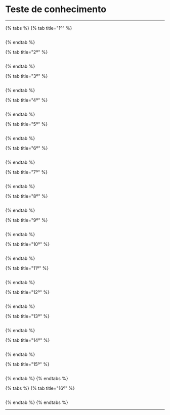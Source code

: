 # Teste de conhecimento

***

{% tabs %}
{% tab title="1º" %}
<figure><img src="../../.gitbook/assets/image (9) (1) (1) (1) (1) (1) (1) (1).png" alt=""><figcaption></figcaption></figure>
{% endtab %}

{% tab title="2º" %}
<figure><img src="../../.gitbook/assets/image (10) (1) (1) (1) (1) (1) (1) (1).png" alt=""><figcaption></figcaption></figure>
{% endtab %}

{% tab title="3º" %}
<figure><img src="../../.gitbook/assets/image (72).png" alt=""><figcaption></figcaption></figure>
{% endtab %}

{% tab title="4º" %}
<figure><img src="../../.gitbook/assets/image (81).png" alt=""><figcaption></figcaption></figure>
{% endtab %}

{% tab title="5º" %}
<figure><img src="../../.gitbook/assets/image (5) (1) (1) (1) (1) (1) (1) (1).png" alt=""><figcaption></figcaption></figure>
{% endtab %}

{% tab title="6º" %}
<figure><img src="../../.gitbook/assets/image (21) (1) (1) (1) (1).png" alt=""><figcaption></figcaption></figure>
{% endtab %}

{% tab title="7º" %}
<figure><img src="../../.gitbook/assets/image (25) (1) (1) (1) (1).png" alt=""><figcaption></figcaption></figure>
{% endtab %}

{% tab title="8º" %}
<figure><img src="../../.gitbook/assets/image (26) (1) (1) (1) (1).png" alt=""><figcaption></figcaption></figure>
{% endtab %}

{% tab title="9º" %}
<figure><img src="../../.gitbook/assets/image (28) (1) (1) (1) (1).png" alt=""><figcaption></figcaption></figure>
{% endtab %}

{% tab title="10º" %}
<figure><img src="../../.gitbook/assets/image (5) (1) (1) (1) (1) (1) (1).png" alt=""><figcaption></figcaption></figure>
{% endtab %}

{% tab title="11º" %}
<figure><img src="../../.gitbook/assets/image (6) (1) (1) (1) (1) (1).png" alt=""><figcaption></figcaption></figure>
{% endtab %}

{% tab title="12º" %}
<figure><img src="../../.gitbook/assets/image (11) (1) (1) (1) (1) (1).png" alt=""><figcaption></figcaption></figure>
{% endtab %}

{% tab title="13º" %}
<figure><img src="../../.gitbook/assets/image (12) (1) (1) (1) (1) (1).png" alt=""><figcaption></figcaption></figure>
{% endtab %}

{% tab title="14º" %}
<figure><img src="../../.gitbook/assets/image (83).png" alt=""><figcaption></figcaption></figure>
{% endtab %}

{% tab title="15º" %}
<figure><img src="../../.gitbook/assets/image (85).png" alt=""><figcaption></figcaption></figure>
{% endtab %}
{% endtabs %}

{% tabs %}
{% tab title="16º" %}
<figure><img src="../../.gitbook/assets/image (86).png" alt=""><figcaption></figcaption></figure>
{% endtab %}
{% endtabs %}

***
